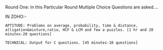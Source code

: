 Round One:
  In this Particular Round Multiple Choice Questions are asked....
  
  IN ZOHO:-
    
    APTITUDE: Problems on average, probability, time & distance, alligation&mixture,ratio, HCF & LCM and few a puzzles. [1 hr and 20 minutes-20 questions]
    
    TECHNICAL: Output for C questions. [45 minutes-10 questions]
